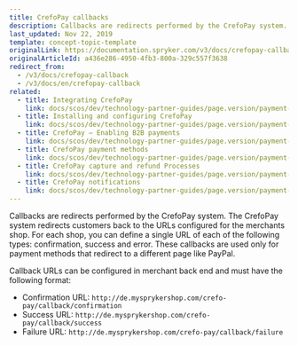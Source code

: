 ```yaml
---
title: CrefoPay callbacks
description: Callbacks are redirects performed by the CrefoPay system.
last_updated: Nov 22, 2019
template: concept-topic-template
originalLink: https://documentation.spryker.com/v3/docs/crefopay-callback
originalArticleId: a436e286-4950-4fb3-800a-329c557f3638
redirect_from:
  - /v3/docs/crefopay-callback
  - /v3/docs/en/crefopay-callback
related:
  - title: Integrating CrefoPay
    link: docs/scos/dev/technology-partner-guides/page.version/payment-partners/crefopay/integrating-crefopay.html
  - title: Installing and configuring CrefoPay
    link: docs/scos/dev/technology-partner-guides/page.version/payment-partners/crefopay/installing-and-configuring-crefopay.html
  - title: CrefoPay — Enabling B2B payments
    link: docs/scos/dev/technology-partner-guides/page.version/payment-partners/crefopay/crefopay-enabling-b2b-payments.html
  - title: CrefoPay payment methods
    link: docs/scos/dev/technology-partner-guides/page.version/payment-partners/crefopay/crefopay-payment-methods.html
  - title: CrefoPay capture and refund Processes
    link: docs/scos/dev/technology-partner-guides/page.version/payment-partners/crefopay/crefopay-capture-and-refund-processes.html
  - title: CrefoPay notifications
    link: docs/scos/dev/technology-partner-guides/page.version/payment-partners/crefopay/crefopay-notifications.html
---
```


Callbacks are redirects performed by the CrefoPay system. The CrefoPay system redirects customers back to the URLs configured for the merchants shop. For each shop, you can define a single URL of each of the following types: confirmation, success and error.
These callbacks are used only for payment methods that redirect to a different page like PayPal.

Callback URLs can be configured in merchant back end and must have the following format:

* Confirmation URL: `http://de.mysprykershop.com/crefo-pay/callback/confirmation `
* Success URL: `http://de.mysprykershop.com/crefo-pay/callback/success`
* Failure URL: `http://de.mysprykershop.com/crefo-pay/callback/failure`
